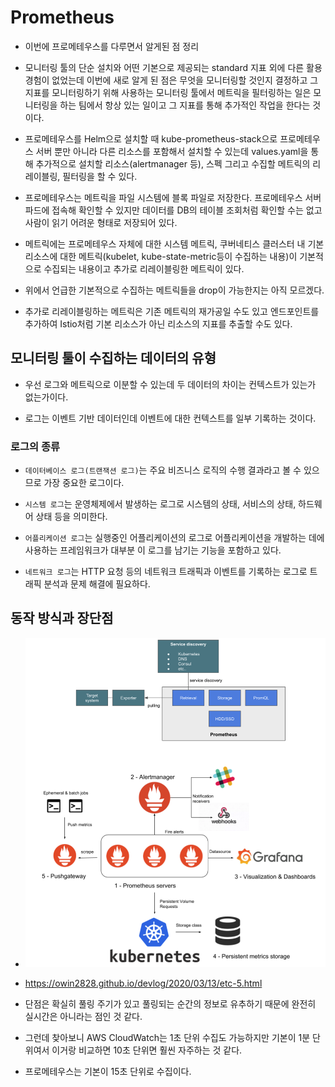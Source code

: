 # Prometheus

- 이번에 프로메테우스를 다루면서 알게된 점 정리

- 모니터링 툴의 단순 설치와 어떤 기본으로 제공되는 standard 지표 외에 다른 활용 경험이 없었는데 이번에 새로 알게 된 점은 무엇을 모니터링할 것인지 결정하고 그 지표를 모니터링하기 위해 사용하는 모니터링 툴에서 메트릭을 필터링하는 일은 모니터링을 하는 팀에서 항상 있는 일이고 그 지표를 통해 추가적인 작업을 한다는 것이다.

- 프로메테우스를 Helm으로 설치할 때 kube-prometheus-stack으로 프로메테우스 서버 뿐만 아니라 다른 리소스를 포함해서 설치할 수 있는데 values.yaml을 통해 추가적으로 설치할 리소스(alertmanager 등), 스펙 그리고 수집할 메트릭의 리레이블링, 필터링을 할 수 있다.

- 프로메테우스는 메트릭을 파일 시스템에 블록 파일로 저장한다. 프로메테우스 서버 파드에 접속해 확인할 수 있지만 데이터를 DB의 테이블 조회처럼 확인할 수는 없고 사람이 읽기 어려운 형태로 저장되어 있다.

- 메트릭에는 프로메테우스 자체에 대한 시스템 메트릭, 쿠버네티스 클러스터 내 기본 리소스에 대한 메트릭(kubelet, kube-state-metric등이 수집하는 내용)이 기본적으로 수집되는 내용이고 추가로 리레이블링한 메트릭이 있다.

- 위에서 언급한 기본적으로 수집하는 메트릭들을 drop이 가능한지는 아직 모르겠다.

- 추가로 리레이블링하는 메트릭은 기존 메트릭의 재가공일 수도 있고 엔드포인트를 추가하여 Istio처럼 기본 리소스가 아닌 리소스의 지표를 추출할 수도 있다.

## 모니터링 툴이 수집하는 데이터의 유형

- 우선 로그와 메트릭으로 이분할 수 있는데 두 데이터의 차이는 컨텍스트가 있는가 없는가이다.

- 로그는 이벤트 기반 데이터인데 이벤트에 대한 컨텍스트를 일부 기록하는 것이다.

### 로그의 종류

- `데이터베이스 로그(트랜잭션 로그)`는 주요 비즈니스 로직의 수행 결과라고 볼 수 있으므로 가장 중요한 로그이다.

- `시스템 로그`는 운영체제에서 발생하는 로그로 시스템의 상태, 서비스의 상태, 하드웨어 상태 등을 의미한다.

- `어플리케이션 로그`는 실행중인 어플리케이션의 로그로 어플리케이션을 개발하는 데에 사용하는 프레임워크가 대부분 이 로그를 남기는 기능을 포함하고 있다.

- `네트워크 로그`는 HTTP 요청 등의 네트워크 트래픽과 이벤트를 기록하는 로그로 트래픽 분석과 문제 해결에 필요하다.

## 동작 방식과 장단점

- ![image](./img/prometheus.png)

- https://owin2828.github.io/devlog/2020/03/13/etc-5.html

- 단점은 확실히 풀링 주기가 있고 풀링되는 순간의 정보로 유추하기 때문에 완전히 실시간은 아니라는 점인 것 같다.

- 그런데 찾아보니 AWS CloudWatch는 1초 단위 수집도 가능하지만 기본이 1분 단위여서 이거랑 비교하면 10초 단위면 훨씬 자주하는 것 같다.

- 프로메테우스는 기본이 15초 단위로 수집이다.
